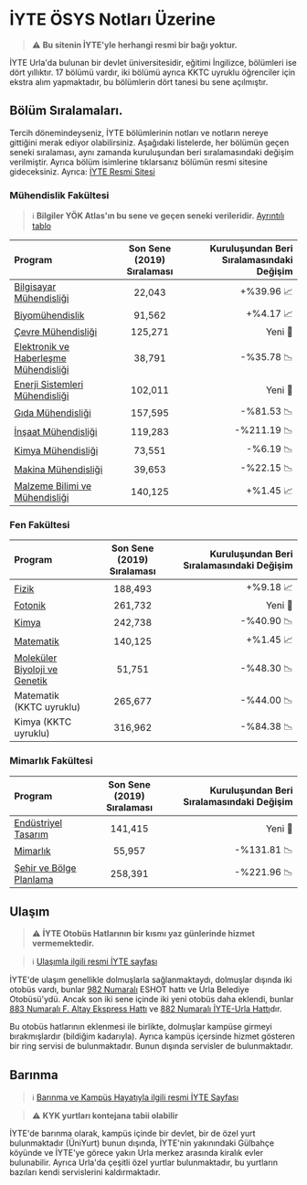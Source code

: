 # İYTE ÖSYS Notları Üzerine

> ⚠️ **Bu sitenin İYTE'yle herhangi resmi bir bağı yoktur.**

İYTE Urla'da bulunan bir devlet üniversitesidir, eğitimi İngilizce, bölümleri ise dört yıllıktır. 17 bölümü vardır, iki bölümü ayrıca KKTC uyruklu öğrenciler için ekstra alım yapmaktadır, bu bölümlerin dört tanesi bu sene açılmıştır.

## Bölüm Sıralamaları.

Tercih dönemindeyseniz, İYTE bölümlerinin notları ve notların nereye gittiğini merak ediyor olabilirsiniz. Aşağıdaki listelerde, her bölümün geçen seneki sıralaması, aynı zamanda kuruluşundan beri sıralamasındaki değişim verilmiştir. Ayrıca bölüm isimlerine tıklarsanız bölümün resmi sitesine gideceksiniz. Ayrıca: [İYTE Resmi Sitesi](https://iyte.edu.tr/)

###  Mühendislik Fakültesi

> ℹ️ **Bilgiler YÖK Atlas'ın bu sene ve geçen seneki verileridir.** [Ayrıntılı tablo](https://docs.google.com/spreadsheets/d/1kT3D6YSBBLEVwhM9tpDEtn6yGS_sDiLZpVbBHoQSe-E/edit?usp=sharing)

| Program | Son Sene (2019) Sıralaması | Kuruluşundan Beri Sıralamasındaki Değişim |
| :---         |     :---:      |          ---: |
| [Bilgisayar Mühendisliği](https://ceng.iyte.edu.tr/tr/) | 22,043 | +%39.96 📈 |
| [Biyomühendislik](https://bioeng.iyte.edu.tr/) | 91,562 | +%4.17 📈 |
| [Çevre Mühendisliği](https://enve.iyte.edu.tr/) | 125,271| Yeni 📆|
| [Elektronik ve Haberleşme Mühendisliği](https://eee.iyte.edu.tr/) | 38,791 | -%35.78 📉|
| [Enerji Sistemleri Mühendisliği](https://ese.iyte.edu.tr/en/home-page/) | 102,011 | Yeni 📆|
| [Gıda Mühendisliği](https://food.iyte.edu.tr/) | 157,595 | -%81.53 📉|
| [İnşaat Mühendisliği](https://civil.iyte.edu.tr/) | 119,283 | -%211.19 📉|
| [Kimya Mühendisliği](https://che.iyte.edu.tr/) | 73,551 | -%6.19 📉|
| [Makina Mühendisliği](https://me.iyte.edu.tr/) | 39,653 | -%22.15 📉|
| [Malzeme Bilimi ve Mühendisliği](https://mse.iyte.edu.tr/) | 140,125 | +%1.45 📈|

### Fen Fakültesi

| Program | Son Sene (2019) Sıralaması | Kuruluşundan Beri Sıralamasındaki Değişim |
| :---         |     :---:      |          ---: |
| [Fizik](https://physics.iyte.edu.tr/) | 188,493 | +%9.18 📈|
| [Fotonik](https://physics.iyte.edu.tr/) | 261,732 | Yeni 📆|
| [Kimya](https://chemistry.iyte.edu.tr/) | 242,738 | -%40.90 📉|
| [Matematik](https://math.iyte.edu.tr/) | 140,125 | +%1.45 📈|
| [Moleküler Biyoloji ve Genetik](https://mbg.iyte.edu.tr/) | 51,751 | -%48.30 📉|
| Matematik (KKTC uyruklu) | 265,677 | -%44.00 📉|
| Kimya (KKTC uyruklu) | 316,962 | -%84.38 📉|

### Mimarlık Fakültesi

| Program | Son Sene (2019) Sıralaması | Kuruluşundan Beri Sıralamasındaki Değişim |
| :---         |     :---:      |          ---: |
| [Endüstriyel Tasarım](https://id.iyte.edu.tr/) | 141,415 |  Yeni 📆|
| [Mimarlık](https://arch.iyte.edu.tr/) | 55,957 | -%131.81 📉|
| [Şehir ve Bölge Planlama](https://city.iyte.edu.tr/) | 258,391 | -%221.96 📉|

## Ulaşım

> ⚠️ **İYTE Otobüs Hatlarının bir kısmı yaz günlerinde hizmet vermemektedir.**

> ℹ️ [Ulaşımla ilgili resmi İYTE sayfası](https://iyte.edu.tr/yenikayit/iyteye-ulasim/)

İYTE'de ulaşım genellikle dolmuşlarla sağlanmaktaydı, dolmuşlar dışında iki otobüs vardı, bunlar [982 Numaralı](https://www.eshot.gov.tr/tr/UlasimSaatleri/982/288?AspxAutoDetectCookieSupport=1) ESHOT hattı ve Urla Belediye Otobüsü'ydü. Ancak son iki sene içinde iki yeni otobüs daha eklendi, bunlar [883 Numaralı F. Altay Ekspress Hattı](https://www.eshot.gov.tr/tr/UlasimSaatleri/883/288) ve [882 Numaralı İYTE-Urla Hattı](https://www.eshot.gov.tr/tr/UlasimSaatleri/883/288)dır.

Bu otobüs hatlarının eklenmesi ile birlikte, dolmuşlar kampüse girmeyi bırakmışlardır (bildiğim kadarıyla). Ayrıca kampüs içersinde hizmet gösteren bir ring servisi de bulunmaktadır. Bunun dışında servisler de bulunmaktadır.

## Barınma

> ℹ️ [Barınma ve Kampüs Hayatıyla ilgili resmi İYTE Sayfası](https://iyte.edu.tr/kampus-hayati/)

> ⚠️ **KYK yurtları kontejana tabii olabilir**

İYTE'de barınma olarak, kampüs içinde bir devlet, bir de özel yurt bulunmaktadır (ÜniYurt) bunun dışında, İYTE'nin yakınındaki Gülbahçe köyünde ve İYTE'ye görece yakın Urla merkez arasında kiralık evler bulunabilir. Ayrıca Urla'da çeşitli  özel yurtlar bulunmaktadır, bu yurtların bazıları kendi servislerini kaldırmaktadır.
